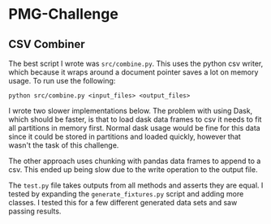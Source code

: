 # PMG-Challenge
## CSV Combiner

The best script I wrote was `src/combine.py`. This uses the python csv writer, which because it wraps around a document pointer saves a lot on memory usage. 
To run use the following:
``` 
python src/combine.py <input_files> <output_files>
```

I wrote two slower implementations below. The problem with using Dask, which should be faster, is that to load dask data frames to csv it needs to fit all partitions in memory first. Normal dask usage would be fine for this data since it could be stored in partitions and loaded quickly, however that wasn't the task of this challenge.

The other approach uses chunking with pandas data frames to append to a csv. This ended up being slow due to the write operation to the output file. 

The `test.py` file takes outputs from all methods and asserts they are equal. I tested by expanding the `generate_fixtures.py` script and adding more classes. I tested this for a few different generated data sets and saw passing results. 
